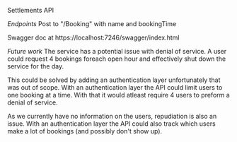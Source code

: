 Settlements API

*Endpoints*
Post to "/Booking" with name and bookingTime

Swagger doc at https://localhost:7246/swagger/index.html

*Future work*
The service has a potential issue with denial of service.
A user could request 4 bookings foreach open hour and effectively shut down the service for the day.

This could be solved by adding an authentication layer unfortunately that was out of scope.
With an authentication layer the API could limit users to one booking at a time.
With that it would atleast require 4 users to preform a denial of service.

As we currently have no information on the users, repudiation is also an issue.
With an authentication layer the API could also track which users make a lot of bookings (and possibly don't show up).
